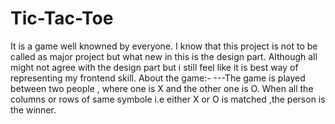# Tic-Tac-Toe
It is a game well knowned by everyone.
I know that this project is not to be called as major project but what new in this is the design part.
Although all might not agree with the design part but i still feel like it is best way of representing my frontend skill.
About the game:- 
---The game is played between two people , where one is X and the other one is O.
When all the columns or rows of same symbole i.e either X or O is matched ,the person is the winner.
